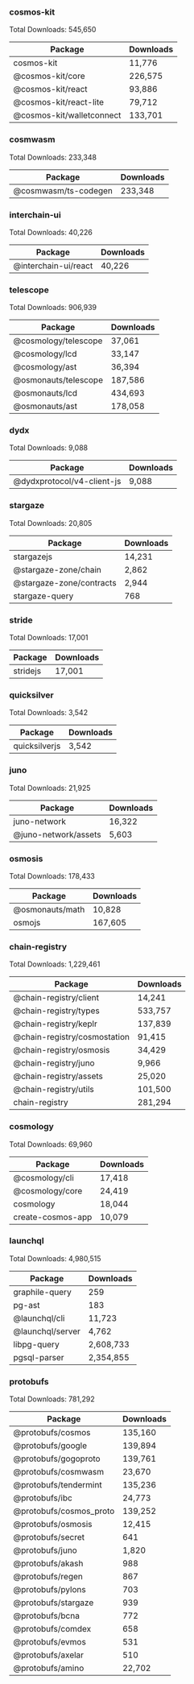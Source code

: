 ### cosmos-kit
Total Downloads: 545,650

| Package | Downloads |
| ------- | --------- |
| cosmos-kit | 11,776 |
| @cosmos-kit/core | 226,575 |
| @cosmos-kit/react | 93,886 |
| @cosmos-kit/react-lite | 79,712 |
| @cosmos-kit/walletconnect | 133,701 |

### cosmwasm
Total Downloads: 233,348

| Package | Downloads |
| ------- | --------- |
| @cosmwasm/ts-codegen | 233,348 |

### interchain-ui
Total Downloads: 40,226

| Package | Downloads |
| ------- | --------- |
| @interchain-ui/react | 40,226 |

### telescope
Total Downloads: 906,939

| Package | Downloads |
| ------- | --------- |
| @cosmology/telescope | 37,061 |
| @cosmology/lcd | 33,147 |
| @cosmology/ast | 36,394 |
| @osmonauts/telescope | 187,586 |
| @osmonauts/lcd | 434,693 |
| @osmonauts/ast | 178,058 |

### dydx
Total Downloads: 9,088

| Package | Downloads |
| ------- | --------- |
| @dydxprotocol/v4-client-js | 9,088 |

### stargaze
Total Downloads: 20,805

| Package | Downloads |
| ------- | --------- |
| stargazejs | 14,231 |
| @stargaze-zone/chain | 2,862 |
| @stargaze-zone/contracts | 2,944 |
| stargaze-query | 768 |

### stride
Total Downloads: 17,001

| Package | Downloads |
| ------- | --------- |
| stridejs | 17,001 |

### quicksilver
Total Downloads: 3,542

| Package | Downloads |
| ------- | --------- |
| quicksilverjs | 3,542 |

### juno
Total Downloads: 21,925

| Package | Downloads |
| ------- | --------- |
| juno-network | 16,322 |
| @juno-network/assets | 5,603 |

### osmosis
Total Downloads: 178,433

| Package | Downloads |
| ------- | --------- |
| @osmonauts/math | 10,828 |
| osmojs | 167,605 |

### chain-registry
Total Downloads: 1,229,461

| Package | Downloads |
| ------- | --------- |
| @chain-registry/client | 14,241 |
| @chain-registry/types | 533,757 |
| @chain-registry/keplr | 137,839 |
| @chain-registry/cosmostation | 91,415 |
| @chain-registry/osmosis | 34,429 |
| @chain-registry/juno | 9,966 |
| @chain-registry/assets | 25,020 |
| @chain-registry/utils | 101,500 |
| chain-registry | 281,294 |

### cosmology
Total Downloads: 69,960

| Package | Downloads |
| ------- | --------- |
| @cosmology/cli | 17,418 |
| @cosmology/core | 24,419 |
| cosmology | 18,044 |
| create-cosmos-app | 10,079 |

### launchql
Total Downloads: 4,980,515

| Package | Downloads |
| ------- | --------- |
| graphile-query | 259 |
| pg-ast | 183 |
| @launchql/cli | 11,723 |
| @launchql/server | 4,762 |
| libpg-query | 2,608,733 |
| pgsql-parser | 2,354,855 |

### protobufs
Total Downloads: 781,292

| Package | Downloads |
| ------- | --------- |
| @protobufs/cosmos | 135,160 |
| @protobufs/google | 139,894 |
| @protobufs/gogoproto | 139,761 |
| @protobufs/cosmwasm | 23,670 |
| @protobufs/tendermint | 135,236 |
| @protobufs/ibc | 24,773 |
| @protobufs/cosmos_proto | 139,252 |
| @protobufs/osmosis | 12,415 |
| @protobufs/secret | 641 |
| @protobufs/juno | 1,820 |
| @protobufs/akash | 988 |
| @protobufs/regen | 867 |
| @protobufs/pylons | 703 |
| @protobufs/stargaze | 939 |
| @protobufs/bcna | 772 |
| @protobufs/comdex | 658 |
| @protobufs/evmos | 531 |
| @protobufs/axelar | 510 |
| @protobufs/amino | 22,702 |


